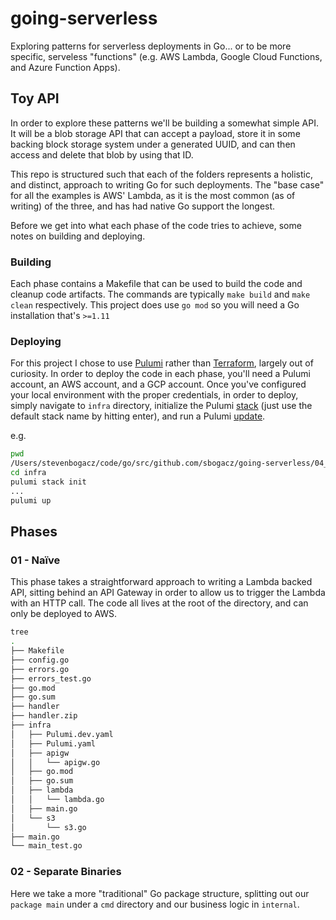 # going-serverless

Exploring patterns for serverless deployments in Go... or to be more specific, serveless "functions" (e.g. 
AWS Lambda, Google Cloud Functions, and Azure Function Apps). 

## Toy API

In order to explore these patterns we'll be building a somewhat simple API. It will be a blob storage API
that can accept a payload, store it in some backing block storage system under a generated UUID, and can
then access and delete that blob by using that ID.

This repo is structured such that each of the folders represents a holistic, and distinct, approach to
writing Go for such deployments. The "base case" for all the examples is AWS' Lambda, as it is the most
common (as of writing) of the three, and has had native Go support the longest. 

Before we get into what each phase of the code tries to achieve, some notes on building and deploying. 

### Building

Each phase contains a Makefile that can be used to build the code and cleanup code artifacts. The commands
are typically `make build` and `make clean` respectively. This project does use `go mod` so you will need 
a Go installation that's `>=1.11`

### Deploying

For this project I chose to use [Pulumi](https://www.pulumi.com/) rather than [Terraform](https://www.terraform.io/), 
largely out of curiosity. In order to deploy the code in each phase, you'll need a Pulumi account, an AWS account, 
and a GCP account. Once you've configured your local environment with the proper credentials, in order to deploy,
simply navigate to `infra` directory, initialize the Pulumi [stack](https://www.pulumi.com/docs/intro/concepts/stack/)
(just use the default stack name by hitting enter),
and run a Pulumi [update](https://www.pulumi.com/docs/reference/cli/pulumi_up/). 

e.g.

```sh
pwd
/Users/stevenbogacz/code/go/src/github.com/sbogacz/going-serverless/04_build_tags
cd infra
pulumi stack init
...
pulumi up
```

## Phases

### 01 - Naïve

This phase takes a straightforward approach to writing a Lambda backed API, sitting behind an API Gateway in order to
allow us to trigger the Lambda with an HTTP call. The code all lives at the root of the directory, and can only be 
deployed to AWS.

```sh
tree  
.
├── Makefile
├── config.go
├── errors.go
├── errors_test.go
├── go.mod
├── go.sum
├── handler
├── handler.zip
├── infra
│   ├── Pulumi.dev.yaml
│   ├── Pulumi.yaml
│   ├── apigw
│   │   └── apigw.go
│   ├── go.mod
│   ├── go.sum
│   ├── lambda
│   │   └── lambda.go
│   ├── main.go
│   └── s3
│       └── s3.go
├── main.go
└── main_test.go
```

### 02 - Separate Binaries

Here we take a more "traditional" Go package structure, splitting out our `package main` under a `cmd` directory
and our business logic in `internal`.




